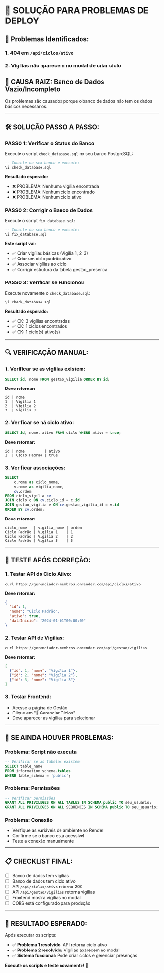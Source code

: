 # 🔧 SOLUÇÃO PARA PROBLEMAS DE DEPLOY

## 🚨 Problemas Identificados:

### **1. 404 em `/api/ciclos/ativo`**
### **2. Vigílias não aparecem no modal de criar ciclo**

## 🎯 CAUSA RAIZ: Banco de Dados Vazio/Incompleto

Os problemas são causados porque o banco de dados não tem os dados básicos necessários.

---

## 🛠️ SOLUÇÃO PASSO A PASSO:

### **PASSO 1: Verificar o Status do Banco**

Execute o script `check_database.sql` no seu banco PostgreSQL:

```sql
-- Conecte no seu banco e execute:
\i check_database.sql
```

**Resultado esperado:**
- ❌ PROBLEMA: Nenhuma vigília encontrada
- ❌ PROBLEMA: Nenhum ciclo encontrado
- ❌ PROBLEMA: Nenhum ciclo ativo

### **PASSO 2: Corrigir o Banco de Dados**

Execute o script `fix_database.sql`:

```sql
-- Conecte no seu banco e execute:
\i fix_database.sql
```

**Este script vai:**
- ✅ Criar vigílias básicas (Vigília 1, 2, 3)
- ✅ Criar um ciclo padrão ativo
- ✅ Associar vigílias ao ciclo
- ✅ Corrigir estrutura da tabela gestao_presenca

### **PASSO 3: Verificar se Funcionou**

Execute novamente o `check_database.sql`:

```sql
\i check_database.sql
```

**Resultado esperado:**
- ✅ OK: 3 vigílias encontradas
- ✅ OK: 1 ciclos encontrados
- ✅ OK: 1 ciclo(s) ativo(s)

---

## 🔍 VERIFICAÇÃO MANUAL:

### **1. Verificar se as vigílias existem:**
```sql
SELECT id, nome FROM gestao_vigilia ORDER BY id;
```

**Deve retornar:**
```
id | nome
1  | Vigília 1
2  | Vigília 2
3  | Vigília 3
```

### **2. Verificar se há ciclo ativo:**
```sql
SELECT id, nome, ativo FROM ciclo WHERE ativo = true;
```

**Deve retornar:**
```
id | nome         | ativo
1  | Ciclo Padrão | true
```

### **3. Verificar associações:**
```sql
SELECT 
    c.nome as ciclo_nome,
    v.nome as vigilia_nome,
    cv.ordem
FROM ciclo_vigilia cv
JOIN ciclo c ON cv.ciclo_id = c.id
JOIN gestao_vigilia v ON cv.gestao_vigilia_id = v.id
ORDER BY cv.ordem;
```

**Deve retornar:**
```
ciclo_nome   | vigilia_nome | ordem
Ciclo Padrão | Vigília 1    | 1
Ciclo Padrão | Vigília 2    | 2
Ciclo Padrão | Vigília 3    | 3
```

---

## 🚀 TESTE APÓS CORREÇÃO:

### **1. Testar API do Ciclo Ativo:**
```bash
curl https://gerenciador-membros.onrender.com/api/ciclos/ativo
```

**Deve retornar:**
```json
{
  "id": 1,
  "nome": "Ciclo Padrão",
  "ativo": true,
  "dataInicio": "2024-01-01T00:00:00"
}
```

### **2. Testar API de Vigílias:**
```bash
curl https://gerenciador-membros.onrender.com/api/gestao/vigilias
```

**Deve retornar:**
```json
[
  {"id": 1, "nome": "Vigília 1"},
  {"id": 2, "nome": "Vigília 2"},
  {"id": 3, "nome": "Vigília 3"}
]
```

### **3. Testar Frontend:**
- Acesse a página de Gestão
- Clique em "🔄 Gerenciar Ciclos"
- Deve aparecer as vigílias para selecionar

---

## 🔧 SE AINDA HOUVER PROBLEMAS:

### **Problema: Script não executa**
```sql
-- Verificar se as tabelas existem
SELECT table_name 
FROM information_schema.tables 
WHERE table_schema = 'public';
```

### **Problema: Permissões**
```sql
-- Verificar permissões
GRANT ALL PRIVILEGES ON ALL TABLES IN SCHEMA public TO seu_usuario;
GRANT ALL PRIVILEGES ON ALL SEQUENCES IN SCHEMA public TO seu_usuario;
```

### **Problema: Conexão**
- Verifique as variáveis de ambiente no Render
- Confirme se o banco está acessível
- Teste a conexão manualmente

---

## 📋 CHECKLIST FINAL:

- [ ] Banco de dados tem vigílias
- [ ] Banco de dados tem ciclo ativo
- [ ] API `/api/ciclos/ativo` retorna 200
- [ ] API `/api/gestao/vigilias` retorna vigílias
- [ ] Frontend mostra vigílias no modal
- [ ] CORS está configurado para produção

---

## 🎉 RESULTADO ESPERADO:

Após executar os scripts:
- ✅ **Problema 1 resolvido:** API retorna ciclo ativo
- ✅ **Problema 2 resolvido:** Vigílias aparecem no modal
- ✅ **Sistema funcional:** Pode criar ciclos e gerenciar presenças

**Execute os scripts e teste novamente!** 🚀 